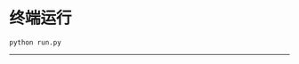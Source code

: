 # 终端运行

```shell
python run.py
```
**********************************************************************************************************************************************